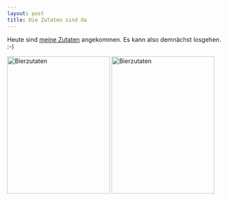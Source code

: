 ```yaml
---
layout: post
title: Die Zutaten sind da
---
```


Heute sind [meine Zutaten][0] angekommen. Es kann also demnächst losgehen. :-)

<a href="http://www.flickr.com/photos/cringe/8164299969/" title="Bierzutaten by cringe, on Flickr"><img src="http://farm8.staticflickr.com/7119/8164299969_fe1fdef725_n.jpg" width="240" height="320" alt="Bierzutaten"></a>
<a href="http://www.flickr.com/photos/cringe/8164299683/" title="Bierzutaten by cringe, on Flickr"><img src="http://farm8.staticflickr.com/7106/8164299683_74c58acc1a_n.jpg" width="240" height="320" alt="Bierzutaten"></a>

[0]: /2012/10/27/es-geht-los-bierbrauen/

